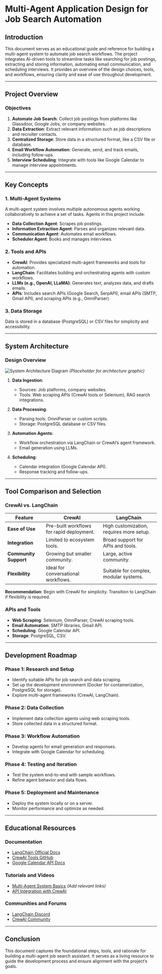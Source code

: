 # Multi-Agent Application Design for Job Search Automation

## **Introduction**
This document serves as an educational guide and reference for building a multi-agent system to automate job search workflows. The project integrates AI-driven tools to streamline tasks like searching for job postings, extracting and storing information, automating email communication, and scheduling interviews. It provides an overview of the design choices, tools, and workflows, ensuring clarity and ease of use throughout development.

---

## **Project Overview**
### **Objectives**
1. **Automate Job Search**: Collect job postings from platforms like Glassdoor, Google Jobs, or company websites.
2. **Data Extraction**: Extract relevant information such as job descriptions and recruiter contacts.
3. **Centralized Storage**: Store data in a structured format, like a CSV file or database.
4. **Email Workflow Automation**: Generate, send, and track emails, including follow-ups.
5. **Interview Scheduling**: Integrate with tools like Google Calendar to manage interview appointments.

---

## **Key Concepts**
### **1. Multi-Agent Systems**
A multi-agent system involves multiple autonomous agents working collaboratively to achieve a set of tasks. Agents in this project include:
- **Data Collection Agent**: Scrapes job postings.
- **Information Extraction Agent**: Parses and organizes relevant data.
- **Communication Agent**: Automates email workflows.
- **Scheduler Agent**: Books and manages interviews.

### **2. Tools and APIs**
- **CrewAI**: Provides specialized multi-agent frameworks and tools for automation.
- **LangChain**: Facilitates building and orchestrating agents with custom workflows.
- **LLMs (e.g., OpenAI, LLaMA)**: Generates text, analyzes data, and drafts emails.
- **APIs**: Includes search APIs (Google Search, SerpAPI), email APIs (SMTP, Gmail API), and scraping APIs (e.g., OmniParser).

### **3. Data Storage**
Data is stored in a database (PostgreSQL) or CSV files for simplicity and accessibility.

---

## **System Architecture**
### **Design Overview**
![System Architecture Diagram](https://via.placeholder.com/800x400) *(Placeholder for architecture graphic)*

1. **Data Ingestion**:
   - Sources: Job platforms, company websites.
   - Tools: Web scraping APIs (CrewAI tools or Selenium), RAG search integrations.

2. **Data Processing**:
   - Parsing tools: OmniParser or custom scripts.
   - Storage: PostgreSQL database or CSV files.

3. **Automation Agents**:
   - Workflow orchestration via LangChain or CrewAI’s agent framework.
   - Email generation using LLMs.

4. **Scheduling**:
   - Calendar integration (Google Calendar API).
   - Response tracking and follow-ups.

---

## **Tool Comparison and Selection**
### **CrewAI vs. LangChain**
| Feature                  | CrewAI                                         | LangChain                                |
|--------------------------|-----------------------------------------------|------------------------------------------|
| **Ease of Use**          | Pre-built workflows for rapid deployment.     | High customization, requires more setup. |
| **Integration**          | Limited to ecosystem tools.                   | Broad support for APIs and tools.        |
| **Community Support**    | Growing but smaller community.                | Large, active community.                 |
| **Flexibility**          | Ideal for conversational workflows.           | Suitable for complex, modular systems.   |

**Recommendation**: Begin with CrewAI for simplicity. Transition to LangChain if flexibility is required.

### **APIs and Tools**
- **Web Scraping**: Selenium, OmniParser, CrewAI scraping tools.
- **Email Automation**: SMTP libraries, Gmail API.
- **Scheduling**: Google Calendar API.
- **Storage**: PostgreSQL, CSV.

---

## **Development Roadmap**
### **Phase 1: Research and Setup**
- Identify suitable APIs for job search and data scraping.
- Set up the development environment (Docker for containerization, PostgreSQL for storage).
- Explore multi-agent frameworks (CrewAI, LangChain).

### **Phase 2: Data Collection**
- Implement data collection agents using web scraping tools.
- Store collected data in a structured format.

### **Phase 3: Workflow Automation**
- Develop agents for email generation and responses.
- Integrate with Google Calendar for scheduling.

### **Phase 4: Testing and Iteration**
- Test the system end-to-end with sample workflows.
- Refine agent behavior and data flows.

### **Phase 5: Deployment and Maintenance**
- Deploy the system locally or on a server.
- Monitor performance and optimize as needed.

---

## **Educational Resources**
### **Documentation**
- [LangChain Official Docs](https://docs.langchain.com/)
- [CrewAI Tools GitHub](https://github.com/crewAIInc/crewAI-tools)
- [Google Calendar API Docs](https://developers.google.com/calendar)

### **Tutorials and Videos**
- [Multi-Agent System Basics](https://www.youtube.com/watch?v=XYZ) *(Add relevant links)*
- [API Integration with CrewAI](https://www.youtube.com/watch?v=eAYUs7JQCag)

### **Communities and Forums**
- [LangChain Discord](https://discord.gg/langchain)
- [CrewAI Community](https://crewAI.com/community)

---

## **Conclusion**
This document captures the foundational steps, tools, and rationale for building a multi-agent job search assistant. It serves as a living resource to guide the development process and ensure alignment with the project’s goals.

